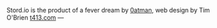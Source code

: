 
Stord.io is the product of a fever dream by [0atman](http://www.0atman.com/), 
web design by Tim O'Brien [t413.com](http://t413.com/)
&mdash;


